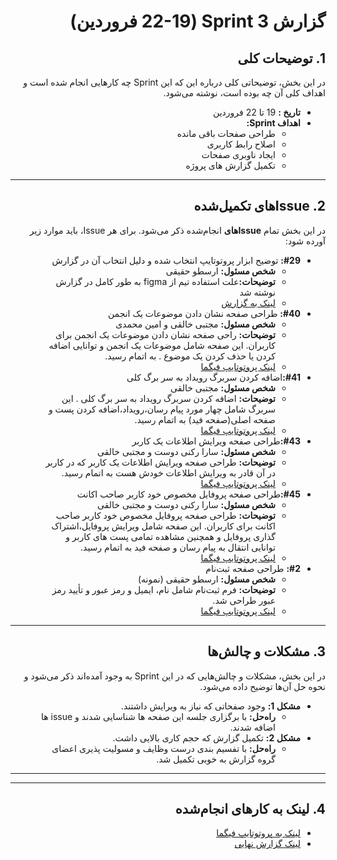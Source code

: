 <div dir="rtl" align="right">

# گزارش Sprint 3 (22-19 فروردین)

## 1. توضیحات کلی
در این بخش، توضیحاتی کلی درباره این که این Sprint چه کارهایی انجام شده است و اهداف کلی آن چه بوده است، نوشته می‌شود.

- **تاریخ‌ :** 19 تا 22 فروردین
- **اهداف Sprint:**
  - طراحی صفحات باقی مانده
  - اصلاح رابط کاربری
  - ایجاد ناوبری صفحات
  - تکمیل گزارش های پروژه

---

## <h2 dir="rtl"> 2. Issue‌های تکمیل‌شده </h2>
در این بخش تمام **Issue‌های** انجام‌شده ذکر می‌شود. برای هر Issue، باید موارد زیر آورده شود:

<ul dir="rtl">
    <li><strong>#29:</strong>  توضیح ابزار پروتوتایپ انتخاب شده و دلیل انتخاب آن در گزارش
      <ul>
        <li><strong>شخص مسئول:</strong> ارسطو حقیقی </li>
        <li><strong>توضیحات:</strong>علت استفاده تیم از figma به طور کامل در گزارش نوشته شد</li>
        <li><a href="https://docs.google.com/document/d/16yNkjdHMuNY2Qr_G1Uqiz4pqbTHJamUH/edit#heading=h.ymeqgotjk9kq">لینک به گزارش</a></li>
      </ul>
    </li>
    <li><strong>#40:</strong> طراحی صفحه نشان دادن موضوعات یک انجمن
      <ul>
        <li><strong>شخص مسئول:</strong> مجتبی خالقی و امین محمدی </li>
        <li><strong>توضیحات:</strong>
راحی صفحه نشان دادن موضوعات یک انجمن برای کاربران. این صفحه شامل موضوعات یک
انجمن و توانایی اضافه کردن یا حذف کردن یک موضوع . به اتمام رسید. </li>
        <li><a href="https://www.figma.com/proto/W1udGOCI5g6WOiMc4S9GMT/Social-Network---7gun?node-id=268-739&t=JFsTDdYKXhNEpA7L-1))"> لینک پروتوتایپ فیگما</a></li>
      </ul>
    </li>
   

  <li><strong>#41:</strong>اضافه کردن سربرگ رویداد به سر برگ کلی
    <ul>
      <li><strong>شخص مسئول:</strong>  مجتبی خالقی </li>
      <li><strong>توضیحات:</strong> اضافه کردن سربرگ رویداد به سر برگ کلی . این سربرگ شامل چهار مورد پیام رسان،رویداد،اضافه کردن پست و صفحه اصلی(صفحه فید) به اتمام رسید.</li>
      <li><a href="https://www.figma.com/file/xyzhttps://www.figma.com/proto/W1udGOCI5g6WOiMc4S9GMT/Social-Network---7gun?node-id=287-825&t=JrwQlK7Otb9NnlUr-1https://www.figma.com/proto/W1udGOCI5g6WOiMc4S9GMT/Social-Network---7gun?node-id=287-825&t=JFsTDdYKXhNEpA7L-1">لینک پروتوتایپ فیگما</a></li>
    </ul>
  </li>

  <li><strong>#43:</strong>طراحی صفحه ویرایش اطلاعات یک کاربر
    <ul>
      <li><strong>شخص مسئول:</strong> سارا رکنی دوست و مجتبی خالقی </li>
      <li><strong>توضیحات:</strong> طراحی صفحه ویرایش اطلاعات یک کاربر که در کاربر در آن قادر به ویرایش اطلاعات خودش هست به اتمام رسید.</li>
      <li><a href="https://www.figma.com/file/xyzhttps://www.figma.com/proto/W1udGOCI5g6WOiMc4S9GMT/Social-Network---7gun?node-id=287-825&t=JrwQlK7Otb9NnlUr-1https://www.figma.com/proto/W1udGOCI5g6WOiMc4S9GMT/Social-Network---7gun?node-id=364-712&t=pvE5abfr57MtWv54-1">لینک پروتوتایپ فیگما</a></li>
    </ul>
  </li>

  </li>
  <li><strong>#45:</strong>طراحی صفحه پروفایل مخصوص خود کاربر صاحب اکانت
    <ul>
      <li><strong>شخص مسئول:</strong> سارا رکنی دوست و مجتبی خالقی </li>
      <li><strong>توضیحات:</strong> طراحی صفحه پروفایل مخصوص خود کاربر صاحب اکانت برای کاربران. این صفحه شامل ویرایش پروفایل،اشتراک گذاری پروفایل و همچنین مشاهده تمامی پست های کاربر و توانایی انتقال به پیام رسان و صفحه فید به اتمام رسید.</li>
      <li><a href="https://www.figma.com/file/xyzhttps://www.figma.com/proto/W1udGOCI5g6WOiMc4S9GMT/Social-Network---7gun?node-id=287-825&t=JrwQlK7Otb9NnlUr-1">لینک پروتوتایپ فیگما</a></li>
    </ul>
  </li>

  <li><strong>#2:</strong> طراحی صفحه ثبت‌نام
    <ul>
      <li><strong>شخص مسئول:</strong> ارسطو حقیقی (نمونه) </li>
      <li><strong>توضیحات:</strong> فرم ثبت‌نام شامل نام، ایمیل و رمز عبور و تأیید رمز عبور طراحی شد.</li>
      <li><a href="https://www.figma.com/file/abc">لینک پروتوتایپ فیگما</a></li>
    </ul>
  </li>
</ul>

---

## 3. مشکلات و چالش‌ها
در این بخش، مشکلات و چالش‌هایی که در این Sprint به وجود آمده‌اند ذکر می‌شود و نحوه حل آن‌ها توضیح داده می‌شود.

- **مشکل 1:** وجود صفحاتی که نیاز به ویرایش داشتند.
  - **راه‌حل:** با برگزاری جلسه این صفحه ها شناسایی شدند و issue ها اضافه شدند.
- **مشکل 2:** تکمیل گزارش که حجم کاری بالایی داشت.
  - **راه‌حل:** با تفسیم بندی درست وظایف و مسولیت پذیری اعضای گروه گزارش به خوبی تکمیل شد.

---



---

## 4. لینک به کارهای انجام‌شده
- [لینک به پروتوتایپ فیگما](https://www.figma.com/design/W1udGOCI5g6WOiMc4S9GMT/Social-Network---7gun?node-id=0-1&p=f&t=8CMGot1cSL8SzlAj-0)
- [لینک گزارش نهایی](https://docs.google.com/document/d/16yNkjdHMuNY2Qr_G1Uqiz4pqbTHJamUH/edit)

</div>
